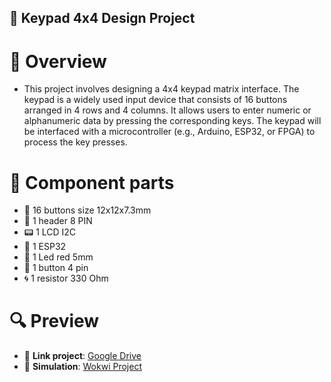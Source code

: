 ## 🔢 Keypad 4x4 Design Project

# 📌 Overview
- This project involves designing a 4x4 keypad matrix interface. The keypad is a widely used input device that consists of 16 buttons arranged in 4 rows and 4 columns. It allows users to enter numeric or alphanumeric data by pressing the corresponding keys. The keypad will be interfaced with a microcontroller (e.g., Arduino, ESP32, or FPGA) to process the key presses.

# 🧰 Component parts
- 🔘 16 buttons size 12x12x7.3mm  
- 📌 1 header 8 PIN  
- 📟 1 LCD I2C  
- 📡 1 ESP32  
- 🔴 1 Led red 5mm  
- 🔲 1 button 4 pin  
- 🌀 1 resistor 330 Ohm

# 🔍 Preview
- 📁 **Link project**: [Google Drive](https://drive.google.com/drive/folders/1Ca9h8e9ccmDUYErIwqKXQ0qPb7GfISQZ?usp=sharing)  
- 🧪 **Simulation**: [Wokwi Project](https://wokwi.com/projects/430014335081459713)
